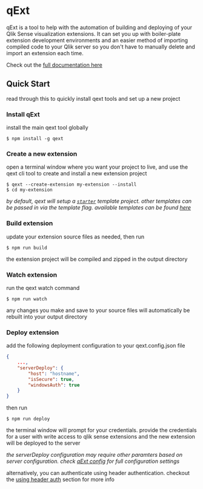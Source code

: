 # qExt

qExt is a tool to help with the automation of building and deploying of your Qlik Sense visualization extensions. It can set you up with boiler-plate extension development environments and an easier method of importing compiled code to your Qlik server so you don't have to manually delete and import an extension each time.

Check out the [full documentation here](https://opensrc.axisgroup.com/qext/)

## Quick Start

read through this to quickly install qext tools and set up a new project

### Install qExt

install the main qext tool globally

```
$ npm install -g qext
```

### Create a new extension

open a terminal window where you want your project to live, and use the qext cli tool to create and install a new extension project

```
$ qext --create-extension my-extension --install
$ cd my-extension
```

_by default, qext will setup a [`starter`](https://opensrc.axisgroup.com/qext/templates/starter.html) template project. other templates can be passed in via the template flag. available templates can be found [here](https://opensrc.axisgroup.com/qext/templates/index.html)_

### Build extension

update your extension source files as needed, then run

```
$ npm run build
```

the extension project will be compiled and zipped in the output directory

### Watch extension

run the qext watch command

```
$ npm run watch
```

any changes you make and save to your source files will automatically be rebuilt into your output directory

### Deploy extension

add the following deployment configuration to your qext.config.json file

```json
{
	...,
	"serverDeploy": {
		"host": "hostname",
		"isSecure": true,
		"windowsAuth": true
	}
}
```

then run

```
$ npm run deploy
```

the terminal window will prompt for your credentials. provide the credentials for a user with write access to qlik sense extensions and the new extension will be deployed to the server

_the serverDeploy configuration may require other paramters based on server configuration. check [qExt config](https://opensrc.axisgroup.com/qext/configuration/qext-config-json.html) for full configuration settings_

alternatively, you can authenticate using header authentication. checkout the [using header auth](https://opensrc.axisgroup.com/qext/usage/header-auth.html) section for more info
